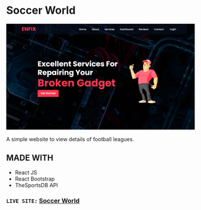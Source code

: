 # Soccer World

![Soccer World](https://raw.githubusercontent.com/mekaiser/enfix-client/main/src/images/enfix.png)

A simple website to view details of football leagues.

## MADE WITH

- React JS
- React Bootstrap
- TheSportsDB API

### `LIVE SITE:` [Soccer World](https://soccer-world-2021.netlify.app/)
